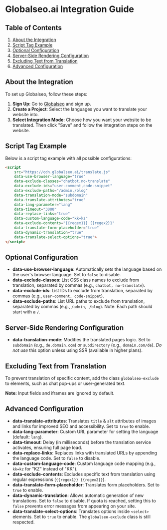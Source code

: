 # Globalseo.ai Integration Guide

## Table of Contents
1. [About the Integration](#about-the-integration)
2. [Script Tag Example](#script-tag-example)
3. [Optional Configuration](#optional-configuration)
4. [Server-Side Rendering Configuration](#server-side-rendering-configuration)
5. [Excluding Text from Translation](#excluding-text-from-translation)
7. [Advanced Configuration](#advanced-configuration)

## About the Integration
To set up Globalseo, follow these steps:
1. **Sign Up**: Go to [Globalseo](https://app.globalseo.ai) and sign up.
2. **Create a Project**: Select the languages you want to translate your website into.
3. **Select Integration Mode**: Choose how you want your website to be translated. Then click "Save" and follow the integration steps on the website.

## Script Tag Example
Below is a script tag example with all possible configurations:

```html
<script
    src="https://cdn.globalseo.ai/translate.js"
    data-use-browser-language="true"
    data-exclude-classes="chatbot,no-translate"
    data-exclude-ids="user-comment,code-snippet"
    data-exclude-paths="/admin,/blog"
    data-translation-mode="subdomain"
    data-translate-attributes="true"
    data-lang-parameter="lang"
    data-timeout="3000"
    data-replace-links="true"
    data-custom-language-code="kk=kz"
    data-exclude-contents="{{regex1}} {{regex2}}"
    data-translate-form-placeholder="true"
    data-dynamic-translation="true"
    data-translate-select-options="true">
</script>
```

## Optional Configuration
- **data-use-browser-language**: Automatically sets the language based on the user's browser language. Set to `false` to disable.
- **data-exclude-classes**: List CSS class names to exclude from translation, separated by commas (e.g., `chatbot, no-translate`).
- **data-exclude-ids**: List IDs to exclude from translation, separated by commas (e.g., `user-comment, code-snippet`).
- **data-exclude-paths**: List URL paths to exclude from translation, separated by commas (e.g., `/admin, /blog`). Note: Each path should start with a `/`.

## Server-Side Rendering Configuration
- **data-translation-mode**: Modifies the translated pages logic. Set to `subdomain` (e.g., `de.domain.com`) or `subdirectory` (e.g., `domain.com/de`). *Do not use* this option unless using SSR (available in higher plans).

## Excluding Text from Translation
To prevent translation of specific content, add the class `globalseo-exclude` to elements, such as chat pop-ups or user-generated text.

**Note:** Input fields and iframes are ignored by default.

## Advanced Configuration
- **data-translate-attributes**: Translates `title` & `alt` attributes of images and links for improved SEO and accessibility. Set to `true` to enable.
- **data-lang-parameter**: Custom URL parameter for setting the language (default: `lang`).
- **data-timeout**: Delay (in milliseconds) before the translation service activates, ensuring full page load.
- **data-replace-links**: Replaces links with translated URLs by appending the language code. Set to `false` to disable.
- **data-custom-language-code**: Custom language code mapping (e.g., `kk=kz` for "KZ" instead of "KK").
- **data-exclude-contents**: Excludes specific text from translation using regular expressions (`{{regex1}} {{regex2}}`).
- **data-translate-form-placeholder**: Translates form placeholders. Set to `true` to enable.
- **data-dynamic-translation**: Allows automatic generation of new translations. Set to `false` to disable. If quota is reached, setting this to `false` prevents error messages from appearing on your site.
- **data-translate-select-options**: Translates options inside `<select>` elements. Set to `true` to enable. The `globalseo-exclude` class is still respected.

